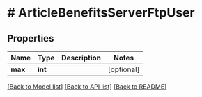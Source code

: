 # # ArticleBenefitsServerFtpUser

## Properties

Name | Type | Description | Notes
------------ | ------------- | ------------- | -------------
**max** | **int** |  | [optional]

[[Back to Model list]](../../README.md#models) [[Back to API list]](../../README.md#endpoints) [[Back to README]](../../README.md)
